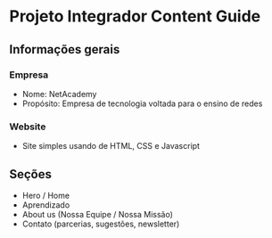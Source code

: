 # Projeto Integrador Content Guide

## Informações gerais
### Empresa
- Nome: NetAcademy
- Propósito: Empresa de tecnologia voltada para o ensino de redes
  
### Website
- Site simples usando de HTML, CSS e Javascript

## Seções
- Hero / Home
- Aprendizado
- About us (Nossa Equipe / Nossa Missão) 
- Contato (parcerias, sugestões, newsletter)